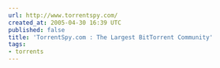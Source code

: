 ```yaml
---
url: http://www.torrentspy.com/
created_at: 2005-04-30 16:39 UTC
published: false
title: 'TorrentSpy.com : The Largest BitTorrent Community'
tags:
- torrents
---
```



